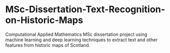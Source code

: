 # MSc-Dissertation-Text-Recognition-on-Historic-Maps
Computational Applied Mathematics MSc dissertation project using machine learning and deep learning techniques to extract text and other features from historic maps of Scotland.
